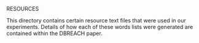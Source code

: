 RESOURCES

This directory contains certain resource text files that were used in our experiments. Details of
how each of these words lists were generated are contained within the DBREACH paper.

